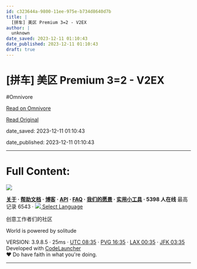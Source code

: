 ```yaml
---
id: c323644a-9800-11ee-975e-b734d8640d7b
title: |
  [拼车] 美区 Premium 3=2 - V2EX
author: |
  unknown
date_saved: 2023-12-11 01:10:43
date_published: 2023-12-11 01:10:43
draft: true
---
```


# [拼车] 美区 Premium 3=2 - V2EX
#Omnivore

[Read on Omnivore](https://omnivore.app/me/premium-3-2-v-2-ex-18c5807c524)

[Read Original](https://www.v2ex.com/t/999366)

date_saved: 2023-12-11 01:10:43

date_published: 2023-12-11 01:10:43

--- 

# Full Content: 

[![](https://proxy-prod.omnivore-image-cache.app/0x0,sq3NYpY_4NFbo58GPz1aUrSv2YNviMby5zgrS73-Ds4Y/https://www.v2ex.com/static/img/do_logo.png)](https://www.digitalocean.com/?refcode=1b51f1a7651d) 

**[关于](https://www.v2ex.com/about) · [帮助文档](https://www.v2ex.com/help) · [博客](https://blog.v2ex.com/) · [API](https://www.v2ex.com/help/api) · [FAQ](https://www.v2ex.com/faq) · [我们的愿景](https://www.v2ex.com/mission) · [实用小工具](https://www.v2ex.com/tools) · 5398 人在线** 最高记录 6543 · [![](https://proxy-prod.omnivore-image-cache.app/16x0,su82EO6kf6vhg319-dhWfMNJav3XAZc5ZlFhGjuBDWZQ/https://www.v2ex.com/static/img/language.png?v=6a5cfa731dc71a3769f6daace6784739) Select Language](https://www.v2ex.com/select/language)

创意工作者们的社区

World is powered by solitude

VERSION: 3.9.8.5 · 25ms · [UTC 08:35](https://www.v2ex.com/worldclock#utc) · [PVG 16:35](https://www.v2ex.com/worldclock#pvg) · [LAX 00:35](https://www.v2ex.com/worldclock#lax) · [JFK 03:35](https://www.v2ex.com/worldclock#jfk)  
Developed with [CodeLauncher](https://cl.v2ex.pro/)  
♥ Do have faith in what you're doing.

---

